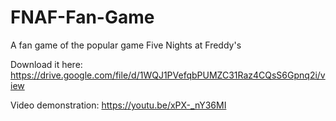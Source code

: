 # FNAF-Fan-Game
A fan game of the popular game Five Nights at Freddy's

Download it here: https://drive.google.com/file/d/1WQJ1PVefqbPUMZC31Raz4CQsS6Gpnq2i/view

Video demonstration: https://youtu.be/xPX-_nY36MI
